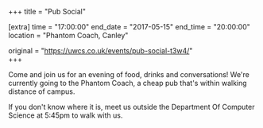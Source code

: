 +++
title = "Pub Social"

[extra]
time = "17:00:00"
end_date = "2017-05-15"
end_time = "20:00:00"
location = "Phantom Coach, Canley"

original = "https://uwcs.co.uk/events/pub-social-t3w4/"    
+++

Come and join us for an evening of food, drinks and conversations\! We're currently going to the Phantom Coach, a cheap pub that's within walking distance of campus.

If you don't know where it is, meet us outside the Department Of Computer Science at 5:45pm to walk with us.

